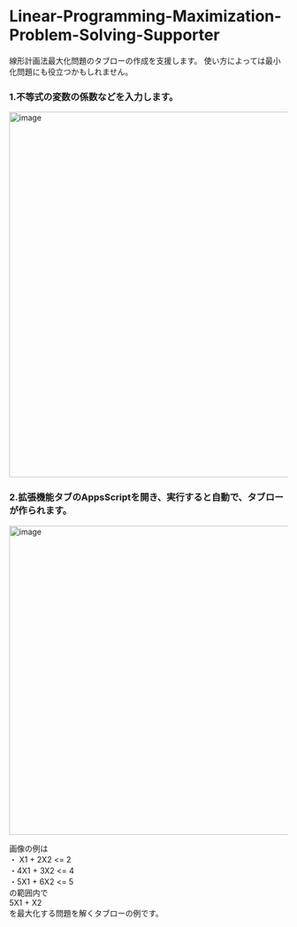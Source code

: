 # Linear-Programming-Maximization-Problem-Solving-Supporter
線形計画法最大化問題のタブローの作成を支援します。
使い方によっては最小化問題にも役立つかもしれません。

### 1.不等式の変数の係数などを入力します。
<img width="661" alt="image" src="https://user-images.githubusercontent.com/80242131/174506114-72b825d1-226a-45bb-aa3f-df7a670d3f6a.png">

### 2.拡張機能タブのAppsScriptを開き、実行すると自動で、タブローが作られます。
<img width="559" alt="image" src="https://user-images.githubusercontent.com/80242131/174506256-2f4e2f15-6fcd-4880-a9eb-3d5076370eca.png">

画像の例は<br>
・ X1 + 2X2 <= 2<br>
・4X1 + 3X2 <= 4<br>
・5X1 + 6X2 <= 5<br>
の範囲内で<br>
5X1 + X2<br>
を最大化する問題を解くタブローの例です。
